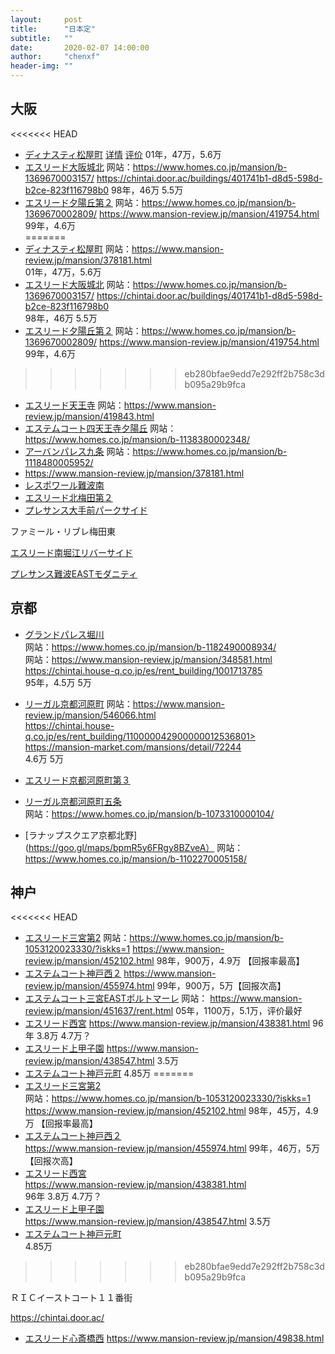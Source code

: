 ```yaml
---
layout:     post
title:      "日本定"
subtitle:   ""
date:       2020-02-07 14:00:00
author:     "chenxf"
header-img: ""
---
```


## 大阪

<<<<<<< HEAD
* [ディナスティ松屋町](https://goo.gl/maps/eM8LgR4BJuV9vS8f6)  [详情](https://www.mansion-review.jp/mansion/378181.html)   [评价](https://www.mansion-note.com/mansion/1050846 ) 01年，47万，5.6万
* [エスリード大阪城北](https://goo.gl/maps/re2HrDRKAdPD6NtJA)  网站：https://www.homes.co.jp/mansion/b-1369670003157/   <https://chintai.door.ac/buildings/401741b1-d8d5-598d-b2ce-823f116798b0>   98年，46万 5.5万
* [エスリード夕陽丘第２](https://goo.gl/maps/QXEoBPxBsFzP9LAv6)  网站：https://www.homes.co.jp/mansion/b-1369670002809/  https://www.mansion-review.jp/mansion/419754.html 99年，4.6万  
=======
* [ディナスティ松屋町](https://goo.gl/maps/eM8LgR4BJuV9vS8f6)  网站：https://www.mansion-review.jp/mansion/378181.html  
01年，47万，5.6万
* [エスリード大阪城北](https://goo.gl/maps/re2HrDRKAdPD6NtJA)  网站：https://www.homes.co.jp/mansion/b-1369670003157/   <https://chintai.door.ac/buildings/401741b1-d8d5-598d-b2ce-823f116798b0>   
98年，46万 5.5万
* [エスリード夕陽丘第２](https://goo.gl/maps/QXEoBPxBsFzP9LAv6)  网站：https://www.homes.co.jp/mansion/b-1369670002809/  https://www.mansion-review.jp/mansion/419754.html 
99年，4.6万  

>>>>>>> eb280bfae9edd7e292ff2b758c3db095a29b9fca
* [エスリード天王寺](https://goo.gl/maps/1qMysKi7yFrNheCo6)  网站：https://www.mansion-review.jp/mansion/419843.html
* [エステムコート四天王寺夕陽丘]()  网站：https://www.homes.co.jp/mansion/b-1138380002348/
* [アーバンパレス九条]()  网站：https://www.homes.co.jp/mansion/b-1118480005952/
* []()  https://www.mansion-review.jp/mansion/378181.html
* [レスポワール難波南]()
* [エスリード北梅田第２]()
* [プレサンス大手前パークサイド]()

ファミール・リブレ梅田東

[エスリード南堀江リバーサイド]()

[プレサンス難波EASTモダニティ]()

## 京都

* [グランドパレス堀川](https://goo.gl/maps/RumDmTykwRrPKrb7A)  
网站：https://www.homes.co.jp/mansion/b-1182490008934/  
网站：https://www.mansion-review.jp/mansion/348581.html 
https://chintai.house-q.co.jp/es/rent_building/1001713785  
95年，4.5万 5万

* [リーガル京都河原町](https://goo.gl/maps/wHDVY47wVRmCt1Zv7) 
网站：https://www.mansion-review.jp/mansion/546066.html   
https://chintai.house-q.co.jp/es/rent_building/110000042900000012536801>  
https://mansion-market.com/mansions/detail/72244  
4.6万 5万
* [エスリード京都河原町第３](https://goo.gl/maps/wV9SZwi1HzB36e456)

* [リーガル京都河原町五条](https://goo.gl/maps/vpw6bVZpGAwkWkkT6)  
网站：https://www.homes.co.jp/mansion/b-1073310000104/
* [ラナップスクエア京都北野](https://goo.gl/maps/bpmR5y6FRgy8BZveA）
网站：https://www.homes.co.jp/mansion/b-1102270005158/



## 神户

<<<<<<< HEAD
* [エスリード三宮第2](https://goo.gl/maps/8SU6eMstg2p8Rp2y9)  网站：https://www.homes.co.jp/mansion/b-1053120023330/?iskks=1    https://www.mansion-review.jp/mansion/452102.html 98年，900万，4.9万 【回报率最高】
* [エステムコート神戸西２](https://goo.gl/maps/Wu1kdkjTb3sbCt7VA)    https://www.mansion-review.jp/mansion/455974.html 99年，900万，5万【回报次高】
* [エステムコート三宮EASTポルトマーレ](https://goo.gl/maps/T8bdRDExHSFgrKoo6) 网站： https://www.mansion-review.jp/mansion/451637/rent.html 05年，1100万，5.1万，评价最好
* [エスリード西宮](https://goo.gl/maps/rcVm68fBoWvHRKW8A)    https://www.mansion-review.jp/mansion/438381.html  96年 3.8万  4.7万？
* [エスリード上甲子園]()    https://www.mansion-review.jp/mansion/438547.html 3.5万
* [エステムコート神戸元町](https://www.mansion-review.jp/mansion/451921.html)  4.85万
=======
* [エスリード三宮第2](https://goo.gl/maps/8SU6eMstg2p8Rp2y9)  
网站：https://www.homes.co.jp/mansion/b-1053120023330/?iskks=1    
https://www.mansion-review.jp/mansion/452102.html 
98年，45万，4.9万 【回报率最高】
* [エステムコート神戸西２](https://goo.gl/maps/Wu1kdkjTb3sbCt7VA)    
https://www.mansion-review.jp/mansion/455974.html 
99年，46万，5万【回报次高】
* [エスリード西宮](https://goo.gl/maps/rcVm68fBoWvHRKW8A)    
https://www.mansion-review.jp/mansion/438381.html  
96年 3.8万  4.7万？
* [エスリード上甲子園]()    
https://www.mansion-review.jp/mansion/438547.html 
3.5万
* [エステムコート神戸元町](https://www.mansion-review.jp/mansion/451921.html)  
4.85万
>>>>>>> eb280bfae9edd7e292ff2b758c3db095a29b9fca



ＲＩＣイーストコート１１番街

https://chintai.door.ac/





* [エスリード心斎橋西](https://goo.gl/maps/QGDfvBWAy7AcL7Yi7)  https://www.mansion-review.jp/mansion/49838.html

[]()

[]()

[]()

[]()

[]()

[]()

[]()

[]()
